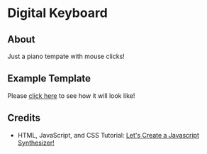 # Digital Keyboard

## About
Just a piano tempate with mouse clicks!

## Example Template

Please [click here](https://raymond-1227.github.io/keyboard-piano) to see how it will look like!

## Credits

 - HTML, JavaScript, and CSS Tutorial: [Let's Create a Javascript Synthesizer!](https://www.youtube.com/watch?v=wIxqNrooWws)
